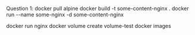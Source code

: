 Question 1:
docker pull alpine
docker build -t some-content-nginx .
docker run --name some-nginx -d some-content-nginx

docker run nginx
docker volume create volume-test
docker images

        